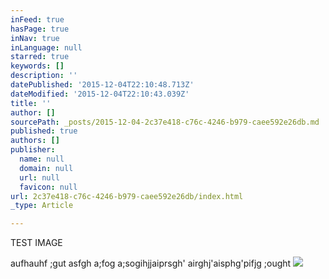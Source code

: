 ```yaml
---
inFeed: true
hasPage: true
inNav: true
inLanguage: null
starred: true
keywords: []
description: ''
datePublished: '2015-12-04T22:10:48.713Z'
dateModified: '2015-12-04T22:10:43.039Z'
title: ''
author: []
sourcePath: _posts/2015-12-04-2c37e418-c76c-4246-b979-caee592e26db.md
published: true
authors: []
publisher:
  name: null
  domain: null
  url: null
  favicon: null
url: 2c37e418-c76c-4246-b979-caee592e26db/index.html
_type: Article

---
```

TEST IMAGE

aufhauhf ;gut asfgh a;fog a;sogihjjaiprsgh' airghj'aisphg'pifjg ;ought
![](https://the-grid-user-content.s3-us-west-2.amazonaws.com/65c7694b-14e4-475f-b7fd-d59bb94389f0.jpg)